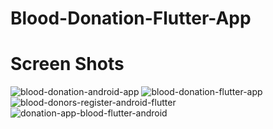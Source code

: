 # Blood-Donation-Flutter-App





# Screen Shots

![blood-donation-android-app](https://user-images.githubusercontent.com/124442540/216834550-eec2c31f-143e-49e5-8edc-5ab1b68b98cd.jpg)
![blood-donation-flutter-app](https://user-images.githubusercontent.com/124442540/216834620-d4fc5441-b60d-4d61-9f6a-e937ae701828.jpg)
![blood-donors-register-android-flutter](https://user-images.githubusercontent.com/124442540/216834659-85f23e9c-9da8-44e5-847e-a60c2f911dff.jpg)
![donation-app-blood-flutter-android](https://user-images.githubusercontent.com/124442540/216834691-9b835019-297d-49cf-9410-59e83360a1bb.jpg)

